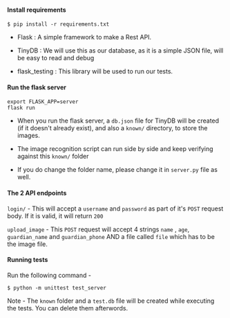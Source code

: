 #### Install requirements

```shell
$ pip install -r requirements.txt
```

- Flask : A simple framework to make a Rest API.

- TinyDB : We will use this as our database, as it is a simple JSON file, will be easy to read and debug

- flask_testing : This library will be used to run our tests.


#### Run the flask server

```
export FLASK_APP=server
flask run
```

- When you run the flask server, a `db.json` file for TinyDB will be created (if it doesn't already exist), and also a `known/` directory, to store the images.

- The image recognition script can run side by side and keep verifying against this `known/` folder

- If you do change the folder name, please change it in `server.py` file as well.


#### The 2 API endpoints

`login/` - This will accept a `username` and `password` as part of it's `POST` request body. If it is valid, it will return `200`

`upload_image` - This `POST` request will accept 4 strings `name` , `age`, `guardian_name` and `guardian_phone` AND a file called `file` which has to be the image file. 


#### Running tests

Run the following command - 

```shell
$ python -m unittest test_server
```

Note - The `known` folder and a `test.db` file will be created while executing the tests. You can delete them afterwords.
